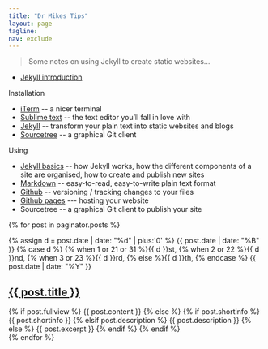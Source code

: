 ```yaml
---
title: "Dr Mikes Tips"
layout: page
tagline:
nav: exclude
---
```


>Some notes on using Jekyll to create static websites...

* [Jekyll introduction](pages/jekyllintro/)

Installation

* [iTerm](pages/iterm/) -- a nicer terminal
* [Sublime text](/pages/sublime/) -- the text editor you’ll fall in love with
* [Jekyll](/pages/jekyllinstall/) -- transform your plain text into static websites and blogs
* [Sourcetree](/pages/sourcetree/) -- a graphical Git client

Using

* [Jekyll basics](/pages/jekyllbasics/) -- how Jekyll works, how the different components of a site are organised, how to create and publish new sites
* [Markdown](/pages/markdown/) -- easy-to-read, easy-to-write plain text format
* [Github](/pages/github/) -- versioning / tracking changes to your files
* [Github pages](/pages/githubpages/) --- hosting your website
* Sourcetree -- a graphical Git client to publish your site



{% for post in paginator.posts %}

<article class="home">

  <span class="post-date">
    {% assign d = post.date | date: "%d" | plus:'0' %}
    {{ post.date | date: "%B" }}
    {% case d %}
    {% when 1 or 21 or 31 %}{{ d }}st,
    {% when 2 or 22 %}{{ d }}nd,
    {% when 3 or 23 %}{{ d }}rd,
    {% else %}{{ d }}th,
    {% endcase %}
    {{ post.date | date: "%Y" }}
  </span>

  <h2>
    <a href="{{ site.BASE_PATH }}{{ post.url }}">{{ post.title }}</a>
  </h2>

  <div>
    {% if post.fullview %}
    {{ post.content }}
    {% else %}
    {% if post.shortinfo %}
    {{ post.shortinfo }}
    {% elsif post.description %}
    {{ post.description }}
    {% else %}
    {{ post.excerpt }}
    {% endif %}
    {% endif %}
  </div>

</article>
{% endfor %}


<!--
<hr/>
<ul class="pager"> 

  {% if paginator.previous_page %}
  <li class="previous">
    {% if paginator.previous_page == 1 %}
    <a href="{{ site.BASE_PATH }}/">&larr; Newer</a>
    {% else %}
    <a href="{{ site.BASE_PATH }}/{{ site.paginate_path | replace: ':num', paginator.previous_page }}">&larr; Newer</a>
    {% endif %}
  </li>
  {% else %}
  <li class="previous disabled">
    <a>&larr; Newer</a>
  </li>
  {% endif %}
  
  <li>
    <span class="page_number">Page: {{ paginator.page }} of {{ paginator.total_pages }}</span>
  </li>

  {% if paginator.next_page %}
  <li class="next">
    <a href="{{ site.BASE_PATH }}/{{ site.paginate_path | replace: ':num', paginator.next_page }}">Older &rarr;</a>
  </li>
  {% else %}
  <li class="next disabled">
    <a>Older &rarr;</a>        
  </li>
  {% endif %}

</ul>
-->